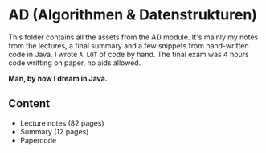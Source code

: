 # AD (Algorithmen & Datenstrukturen)
This folder contains all the assets from the AD module.
It's mainly my notes from the lectures, a final summary and a few snippets from hand-written code in Java.
I wrote `A LOT` of code by hand. The final exam was 4 hours code writting on paper, no aids allowed.

**Man, by now I dream in Java.**

## Content
* Lecture notes (82 pages)
* Summary (12 pages)
* Papercode